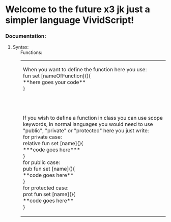 # Welcome to the future x3 jk just a simpler language VividScript!

### Documentation:
<ol>
  <li>
    Syntax:
      <ul>
        <table>
          <tr>
            Functions:
          </tr>
          <td>
            <p>When you want to define the function here you use:<br> fun set [nameOfFunction](){<br>
              **here goes your code**
            <br>}</p><br><br>
              <p>If you wish to define a function in class you can use scope keywords, in normal languages you would need to use "public", "private" or "protected" here you just write:
              <br> for private case: <br>
                  relative fun set [name](){<br>***code goes here***<br>} <br>
                for public case: <br>
                  pub fun set [name](){<br>**code goes here**<br>}<br>
                for protected case: <br>
                  prot fun set [name](){<br>**code goes here**<br>}
              </p>
          </td>
        </table>
      </ul>
  </li>
</ol>
